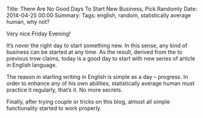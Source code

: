 Title: There Are No Good Days To Start New Business, Pick Randomly
Date: 2014-04-25 00:00
Summary:
Tags: english, random, statistically average human, why not?

Very nice Friday Evening!

It’s never the right day to start something new. In this sense, any kind of business can be started at any time. As the result, derived from the to previous trow claims, today is a good day to start with new series of article in English language.

The reason in starting writing in English is simple as a day – progress. In order to enhance any of his own abilities, statistically average human must practice it regularly, that’s it. No more secrets.

Finally, after trying couple or tricks on this blog, almost all simple functionality started to work properly.
